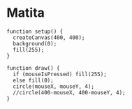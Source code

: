 # Matita

    function setup() {
      createCanvas(400, 400);
      background(0);
      fill(255);
    }

    function draw() {
      if (mouseIsPressed) fill(255);
      else fill(0);
      circle(mouseX, mouseY, 4);
      //circle(400-mouseX, 400-mouseY, 4);
    }
